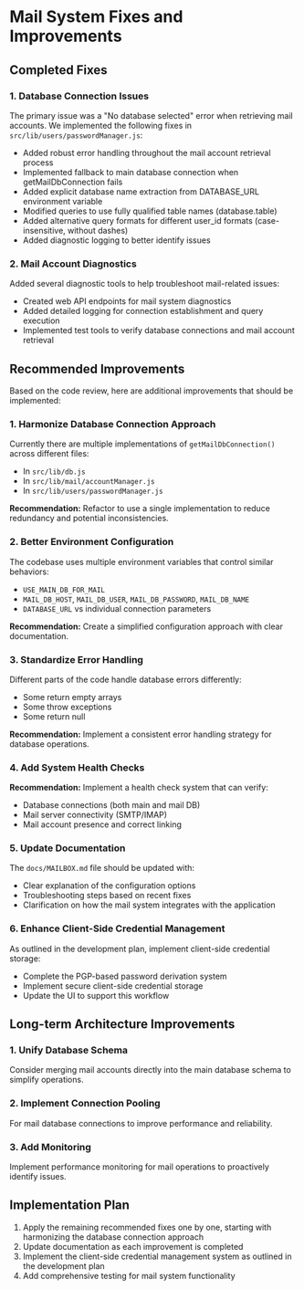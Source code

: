 # Mail System Fixes and Improvements

## Completed Fixes

### 1. Database Connection Issues

The primary issue was a "No database selected" error when retrieving mail accounts. We implemented the following fixes in `src/lib/users/passwordManager.js`:

- Added robust error handling throughout the mail account retrieval process
- Implemented fallback to main database connection when getMailDbConnection fails
- Added explicit database name extraction from DATABASE_URL environment variable
- Modified queries to use fully qualified table names (database.table)
- Added alternative query formats for different user_id formats (case-insensitive, without dashes)
- Added diagnostic logging to better identify issues

### 2. Mail Account Diagnostics

Added several diagnostic tools to help troubleshoot mail-related issues:

- Created web API endpoints for mail system diagnostics
- Added detailed logging for connection establishment and query execution
- Implemented test tools to verify database connections and mail account retrieval

## Recommended Improvements

Based on the code review, here are additional improvements that should be implemented:

### 1. Harmonize Database Connection Approach

Currently there are multiple implementations of `getMailDbConnection()` across different files:
- In `src/lib/db.js`
- In `src/lib/mail/accountManager.js` 
- In `src/lib/users/passwordManager.js`

**Recommendation:** Refactor to use a single implementation to reduce redundancy and potential inconsistencies.

### 2. Better Environment Configuration

The codebase uses multiple environment variables that control similar behaviors:
- `USE_MAIN_DB_FOR_MAIL`
- `MAIL_DB_HOST`, `MAIL_DB_USER`, `MAIL_DB_PASSWORD`, `MAIL_DB_NAME`
- `DATABASE_URL` vs individual connection parameters

**Recommendation:** Create a simplified configuration approach with clear documentation.

### 3. Standardize Error Handling

Different parts of the code handle database errors differently:
- Some return empty arrays
- Some throw exceptions
- Some return null

**Recommendation:** Implement a consistent error handling strategy for database operations.

### 4. Add System Health Checks

**Recommendation:** Implement a health check system that can verify:
- Database connections (both main and mail DB)
- Mail server connectivity (SMTP/IMAP)
- Mail account presence and correct linking

### 5. Update Documentation

The `docs/MAILBOX.md` file should be updated with:
- Clear explanation of the configuration options
- Troubleshooting steps based on recent fixes
- Clarification on how the mail system integrates with the application

### 6. Enhance Client-Side Credential Management

As outlined in the development plan, implement client-side credential storage:
- Complete the PGP-based password derivation system
- Implement secure client-side credential storage
- Update the UI to support this workflow

## Long-term Architecture Improvements

### 1. Unify Database Schema

Consider merging mail accounts directly into the main database schema to simplify operations.

### 2. Implement Connection Pooling

For mail database connections to improve performance and reliability.

### 3. Add Monitoring

Implement performance monitoring for mail operations to proactively identify issues.

## Implementation Plan

1. Apply the remaining recommended fixes one by one, starting with harmonizing the database connection approach
2. Update documentation as each improvement is completed
3. Implement the client-side credential management system as outlined in the development plan
4. Add comprehensive testing for mail system functionality